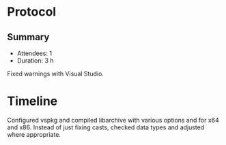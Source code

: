 # Protocol

## Summary

- Attendees: 1
- Duration: 3 h

Fixed warnings with Visual Studio.

# Timeline

Configured vspkg and compiled libarchive with various options and for
x64 and x86. Instead of just fixing casts, checked data types and
adjusted where appropriate.
